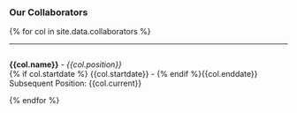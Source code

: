 
### Our Collaborators


{% for col in site.data.collaborators %}
<hr>
<div id = "{{col.name}}" style="padding-top: 60px; margin-top: -60px;">
<p><strong>{{col.name}}</strong> - <em>{{col.position}}</em><br>
{% if col.startdate %} {{col.startdate}} - {% endif %}{{col.enddate}} <br>
Subsequent Position: {{col.current}} </p>
</div> {% endfor %}

<br>
